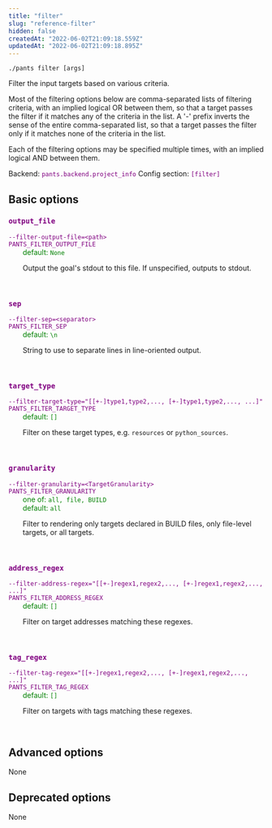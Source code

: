 ```yaml
---
title: "filter"
slug: "reference-filter"
hidden: false
createdAt: "2022-06-02T21:09:18.559Z"
updatedAt: "2022-06-02T21:09:18.895Z"
---
```

```
./pants filter [args]
```
Filter the input targets based on various criteria.

Most of the filtering options below are comma-separated lists of filtering criteria, with an implied logical OR between them, so that a target passes the filter if it matches any of the criteria in the list. A '-' prefix inverts the sense of the entire comma-separated list, so that a target passes the filter only if it matches none of the criteria in the list.

Each of the filtering options may be specified multiple times, with an implied logical AND between them.

Backend: <span style="color: purple"><code>pants.backend.project_info</code></span>
Config section: <span style="color: purple"><code>[filter]</code></span>

## Basic options

<div style="color: purple">
  <h3><code>output_file</code></h3>
  <code>--filter-output-file=&lt;path&gt;</code><br>
  <code>PANTS_FILTER_OUTPUT_FILE</code><br>
</div>
<div style="padding-left: 2em;">
<span style="color: green">default: <code>None</code></span>

<br>

Output the goal's stdout to this file. If unspecified, outputs to stdout.
</div>
<br>

<div style="color: purple">
  <h3><code>sep</code></h3>
  <code>--filter-sep=&lt;separator&gt;</code><br>
  <code>PANTS_FILTER_SEP</code><br>
</div>
<div style="padding-left: 2em;">
<span style="color: green">default: <code>\n</code></span>

<br>

String to use to separate lines in line-oriented output.
</div>
<br>

<div style="color: purple">
  <h3><code>target_type</code></h3>
  <code>--filter-target-type=&quot;[[+-]type1,type2,..., [+-]type1,type2,..., ...]&quot;</code><br>
  <code>PANTS_FILTER_TARGET_TYPE</code><br>
</div>
<div style="padding-left: 2em;">
<span style="color: green">default: <code>[]</code></span>

<br>

Filter on these target types, e.g. `resources` or `python_sources`.
</div>
<br>

<div style="color: purple">
  <h3><code>granularity</code></h3>
  <code>--filter-granularity=&lt;TargetGranularity&gt;</code><br>
  <code>PANTS_FILTER_GRANULARITY</code><br>
</div>
<div style="padding-left: 2em;">
<span style="color: green">one of: <code>all, file, BUILD</code></span><br>
<span style="color: green">default: <code>all</code></span>

<br>

Filter to rendering only targets declared in BUILD files, only file-level targets, or all targets.
</div>
<br>

<div style="color: purple">
  <h3><code>address_regex</code></h3>
  <code>--filter-address-regex=&quot;[[+-]regex1,regex2,..., [+-]regex1,regex2,..., ...]&quot;</code><br>
  <code>PANTS_FILTER_ADDRESS_REGEX</code><br>
</div>
<div style="padding-left: 2em;">
<span style="color: green">default: <code>[]</code></span>

<br>

Filter on target addresses matching these regexes.
</div>
<br>

<div style="color: purple">
  <h3><code>tag_regex</code></h3>
  <code>--filter-tag-regex=&quot;[[+-]regex1,regex2,..., [+-]regex1,regex2,..., ...]&quot;</code><br>
  <code>PANTS_FILTER_TAG_REGEX</code><br>
</div>
<div style="padding-left: 2em;">
<span style="color: green">default: <code>[]</code></span>

<br>

Filter on targets with tags matching these regexes.
</div>
<br>


## Advanced options

None

## Deprecated options

None